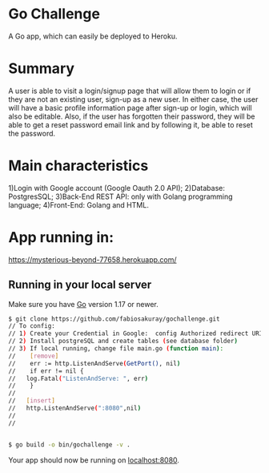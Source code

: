 
# Go Challenge

A Go app, which can easily be deployed to Heroku.


# Summary
A user is able to visit a login/signup page that will allow them to login or if they are not an existing user, sign-up as a new user. In either case, the user will have a basic profile information page after sign-up or login, which will also be editable. Also, if the user has forgotten their password, they will be able to get a reset password email link and by following it, be able to reset the password.

# Main characteristics

1)Login with Google account (Google Oauth 2.0 API);
2)Database: PostgresSQL;
3)Back-End REST API: only with Golang programming language;
4)Front-End: Golang and HTML.

# App running in:
https://mysterious-beyond-77658.herokuapp.com/



## Running in your local server 

Make sure you have [Go](http://golang.org/doc/install) version 1.17 or newer.

```sh
$ git clone https://github.com/fabiosakuray/gochallenge.git
// To config: 
// 1) Create your Credential in Google:  config Authorized redirect URIs and Donwload de json credential (change function "Init_Var" in googlelogin.go);
// 2) Install postgreSQL and create tables (see database folder)
// 3) If local running, change file main.go (function main):
//    [remove]
//    err := http.ListenAndServe(GetPort(), nil)
//    if err != nil {
// 	 log.Fatal("ListenAndServe: ", err)
//    }
//    
//   [insert]
//   http.ListenAndServe(":8080",nil)
// 
// 


$ go build -o bin/gochallenge -v . 

```

Your app should now be running on [localhost:8080](http://localhost:8080/).

